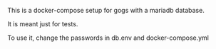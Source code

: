 This is a docker-compose setup for gogs with a mariadb database.

It is meant just for tests.

To use it, change the passwords in db.env and docker-compose.yml
